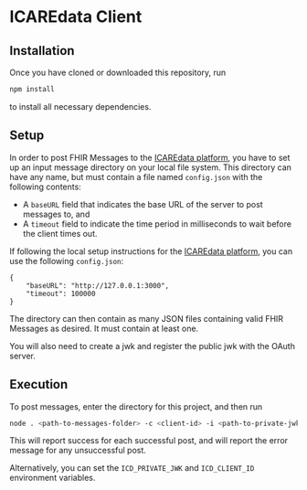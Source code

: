 # ICAREdata Client

## Installation

Once you have cloned or downloaded this repository, run

```bash
npm install
```

to install all necessary dependencies.

## Setup

In order to post FHIR Messages to the [ICAREdata platform](https://github.com/ICAREdata/icaredata-platform), you have to set up an input message directory on your local file system. This directory can have any name, but must contain a file named `config.json` with the following contents:

* A `baseURL` field that indicates the base URL of the server to post messages to, and
* A `timeout` field to indicate the time period in milliseconds to wait before the client times out.

If following the local setup instructions for the [ICAREdata platform](https://github.com/ICAREdata/icaredata-platform), you can use the following `config.json`:

```
{
    "baseURL": "http://127.0.0.1:3000",
    "timeout": 100000
}
```

The directory can then contain as many JSON files containing valid FHIR Messages as desired. It must contain at least one.

You will also need to create a jwk and register the public jwk with the OAuth server. 

## Execution

To post messages, enter the directory for this project, and then run

```bash
node . <path-to-messages-folder> -c <client-id> -i <path-to-private-jwk>
```

This will report success for each successful post, and will report the error message for any unsuccessful post.

Alternatively, you can set the `ICD_PRIVATE_JWK` and `ICD_CLIENT_ID` environment variables.
